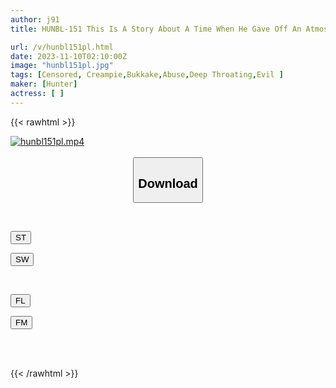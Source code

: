```yaml
---
author: j91
title: HUNBL-151 This Is A Story About A Time When He Gave Off An Atmosphere That Looked Like He Could Have Sex With Men, But When It Came Down To It, He Didn't Like It, So I Got Mad And Spanked Him As Hard As I Could, Until He Got Horny, And Then He Calmed Down And Fucked Me.

url: /v/hunbl151pl.html
date: 2023-11-10T02:10:00Z
image: "hunbl151pl.jpg"
tags: [Censored, Creampie,Bukkake,Abuse,Deep Throating,Evil	]
maker: [Hunter]
actress: [ ]
---
```



{{< rawhtml >}}

<div class="video" data-videoid="pgb7GBRj9bfBmx">
    <a href="javascript:;">
        <img src="https://my.j91.asia/v/hunbl151pl.jpg" width="WIDTH" height="HEIGHT" alt="hunbl151pl.mp4" loading="lazy">
    </a>
</div>

<script type="text/javascript" src="https://j91.asia/asset/on-demand-st.js"></script>

<br>
  <link rel="stylesheet" href="https://j91.asia/asset/bs5.css">
  
  <center>
  <button class="btn btn-primary" type="button" data-bs-toggle="collapse" data-bs-target=".multi-collapse" aria-expanded="false" aria-controls="multiCollapseExample1 multiCollapseExample2"><h2>Download</h2></button></center>
</p>
<div class="row">
  <div class="col">
    <div class="collapse multi-collapse" id="multiCollapseExample1">
      <div class="card card-body">
	      	      <br>
<div class="buttons">  
<p><a href="https://streamtape.to/v/pgb7GBRj9bfBmx" target="_blank"><button class="btn-hover color-3"><i class="fa fa-download"></i> ST</button></a></p>
<p><a href="https://sfastwish.com/mt5bb08icobd" target="_blank"><button class="btn-hover color-2"><i class="fa fa-download"></i> SW</button></a></p></div>
    </div>
  </div>
</div>
  <div class="col">
    <div class="collapse multi-collapse" id="multiCollapseExample2">
      <div class="card card-body">
	      <br>
<div class="buttons">
<p><a href="https://fviplions.com/f/t40dk53h0a3e" target="_blank"><button class="btn-hover color-9"><i class="fa fa-download"></i> FL</button></a></p>
<p><a href="https://filemoon.sx/d/ra4zmpbv4dv5" target="_blank"><button class="btn-hover color-8"><i class="fa fa-download"></i> FM</button></a></p></div>
<br><br>
      </div>
    </div>
  </div>
</div>

{{< /rawhtml >}}
